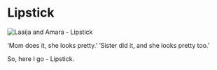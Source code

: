 # Lipstick

<img class="large" src="https://cdn.oinam.com/img/oinam/lipstick-laaija-amara-2020.jpg" alt="Laaija and Amara - Lipstick">

‘Mom does it, she looks pretty.’
‘Sister did it, and she looks pretty too.’

So, here I go - Lipstick.
